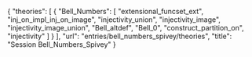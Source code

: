 {
    "theories": [
        {
            "Bell_Numbers": [
                "extensional_funcset_ext",
                "inj_on_impl_inj_on_image",
                "injectivity_union",
                "injectivity_image",
                "injectivity_image_union",
                "Bell_altdef",
                "Bell_0",
                "construct_partition_on",
                "injectivity"
            ]
        }
    ],
    "url": "entries/bell_numbers_spivey/theories",
    "title": "Session Bell_Numbers_Spivey"
}